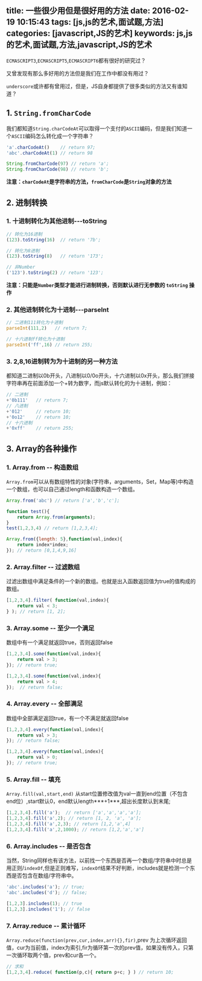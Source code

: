 title: 一些很少用但是很好用的方法
date: 2016-02-19 10:15:43
tags: [js,js的艺术,面试题,方法]
categories: [javascript,JS的艺术]
keywords: js,js的艺术,面试题,方法,javascript,JS的艺术
---

`ECMASCRIPT3`,`ECMASCRIPT5`,`ECMASCRIPT6`都有很好的研究过？

又曾发现有那么多好用的方法但是我们在工作中都没有用过？

`underscore`或许都有曾用过，但是，JS自身都提供了很多类似的方法又有谁知道？

<!--more-->

## 1. `String.fromCharCode`

我们都知道`String.charCodeAt`可以取得一个支付的`ASCII`编码，但是我们知道一个`ASCII`编码怎么转化成一个字符串？
```js
'a'.charCodeAt()    // return 97;
'abc'.charCodeAt(1) // return 98

String.fromCharCode(97) // return 'a';
String.fromCharCode(98) // return 'b';
```

**注意：`charCodeAt`是字符串的方法，`fromCharCode`是`String`对象的方法**

## 2. 进制转换
### 1. 十进制转化为其他进制---toString
```js
// 转化为16进制
(123).toString(16)  // return '7b';

// 转化为8进制
(123).toString(8)   // return '173';

// 非Number
('123').toString(2) // return '123';
```
**注意：只能是`Number`类型才能进行进制转换，否则默认进行无参数的 `toString` 操作**
### 2. 其他进制转化为十进制---parseInt
```js
// 二进制111转化为十进制
parseInt(111,2)   // return 7;

// 十六进制ff转化为十进制
parseInt('ff',16) // return 255;
```
### 3. 2,8,16进制转为为十进制的另一种方法
都知道二进制以0b开头，八进制以0/0o开头，十六进制以0x开头，那么我们拼接字符串再在前面添加一个+转为数字，而js默认转化的为十进制，例如：
```js
// 二进制
+'0b111'   // return 7;
// 八进制
+'012'     // return 10;
+'0o12'    // return 10;
// 十六进制 
+'0xff'    // return 255;
```

## 3. Array的各种操作
### 1. Array.from -- 构造数组
`Array.from`可以从有数组特性的对象(字符串，arguments，Set，Map等)中构造一个数组，也可以自己通过length和函数构造一个数组。
```js
Array.from('abc') // return ['a','b','c'];

function test(){
	return Array.from(arguments);
}
test(1,2,3,4) // return [1,2,3,4];

Array.from({length: 5},function(val,index){
	return index*index;
}); // return [0,1,4,9,16]
```

### 2. Array.filter -- 过滤数组
过滤出数组中满足条件的一个新的数组。也就是出入函数返回值为true的值构成的数组。
```js
[1,2,3,4].filter( function(val,index){
	return val < 3;
} ); // return [1, 2];
```

### 3. Array.some -- 至少一个满足
数组中有一个满足就返回true，否则返回false
```js
[1,2,3,4].some(function(val,index){
	return val > 3;
}); // return true;

[1,2,3,4].some(function(val,index){
	return val > 4;
});  // return false;
```

### 4. Array.every -- 全部满足
数组中全部满足返回true，有一个不满足就返回false
```js
[1,2,3,4].every(function(val,index){
	return val > 3;
}); // return false;

[1,2,3,4].every(function(val,index){
	return val > 0;
}); // return true;
```

### 5. Array.fill -- 填充
`Array.fill(val,start,end)` 从start位置修改值为val一直到end位置（不包含end位）,start默认0，end默认length***+1***,超出长度默认到末尾;
```js
[1,2,3,4].fill('a');  // return ['a','a','a','a'];
[1,2,3,4].fill('a',2); // return [1, 2, 'a', 'a'];
[1,2,3,4].fill('a',2,3); // return [1,2,'a',4]
[1,2,3,4].fill('a',2,1000); // return [1,2,'a','a']
```

### 6. Array.includes -- 是否包含
当然，String同样也有该方法，以前找一个东西是否再一个数组/字符串中时总是用正则/`indexOf`,但是正则难写，`indexOf`结果不好判断，includes就是检测一个东西是否包含在数组/字符串中。
```js
'abc'.includes('a'); // true;
'abc'.includes('d'); // false;

[1,2,3].includes(1); // true
[1,2,3].includes('1'); // false
```

### 7. Array.reduce -- 累计循环
`Array.reduce(function(prev,cur,index,arr){},fir)`,prev 为上次循环返回值，cur为当前值，index为索引,fir为循环第一次的prev值，如果没有传入，只第一次循环取两个值，prev和cur各一个。
```js
// 求和
[1,2,3,4].reduce( function(p,c){ return p+c; } ) // return 10;
```
